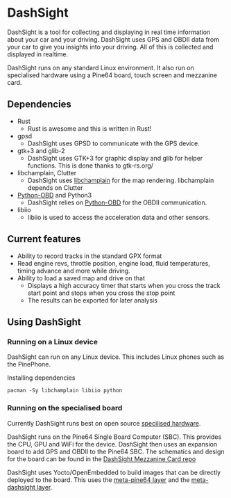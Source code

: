 # DashSight

DashSight is a tool for collecting and displaying in real time information about your car and your driving. DashSight uses GPS and OBDII data from your car to give you insights into your driving. All of this is collected and displayed in realtime.

DashSight runs on any standard Linux environment. It also run on specialised hardware using a Pine64 board, touch screen and mezzanine card.

## Dependencies

* Rust
  * Rust is awesome and this is written in Rust!
* gpsd
  * DashSight uses GPSD to communicate with the GPS device.
* gtk+3 and glib-2
  * DashSight uses GTK+3 for graphic display and glib for helper functions. This is done thanks to gtk-rs.org/
* libchamplain, Clutter
  * DashSight uses [libchamplain](https://wiki.gnome.org/Projects/libchamplain/) for the map rendering. libchamplain depends on Clutter
* [Python-OBD](https://github.com/brendan-w/python-OBD) and Python3
  * DashSight relies on [Python-OBD](https://github.com/brendan-w/python-OBD) for the OBDII communication.
* libiio
  * libiio is used to access the acceleration data and other sensors.

## Current features

* Ability to record tracks in the standard GPX format
* Read engine revs, throttle position, engine load, fluid temperatures, timing advance and more while driving.
* Ability to load a saved map and drive on that
  * Displays a high accuracy timer that starts when you cross the track start point and stops when you cross the stop point
  * The results can be exported for later analysis

## Using DashSight

### Running on a Linux device

DashSight can run on any Linux device. This includes Linux phones such as the PinePhone.

Installing dependencies

```
pacman -Sy libchamplain libiio python
```

### Running on the specialised board

Currently DashSight runs best on open source [specilised hardware](https://github.com/DashSight/Pine64-Mezzanine-Card/wiki/Bill-of-Materials).

DashSight runs on the Pine64 Single Board Computer (SBC). This provides the CPU, GPU and WiFi for the device. DashSight then uses an expansion board to add GPS and OBDII to the Pine64 SBC. The schematics and design for the board can be found in the [DashSight Mezzanine Card repo](https://github.com/DashSight/DashSight-Mezzanine-Card)

DashSight uses Yocto/OpenEmbedded to build images that can be directly deployed to the board. This uses the [meta-pine64 layer](https://github.com/alistair23/meta-pine64.git) and the [meta-dashsight layer](https://github.com/DashSight/meta-dashsight).
